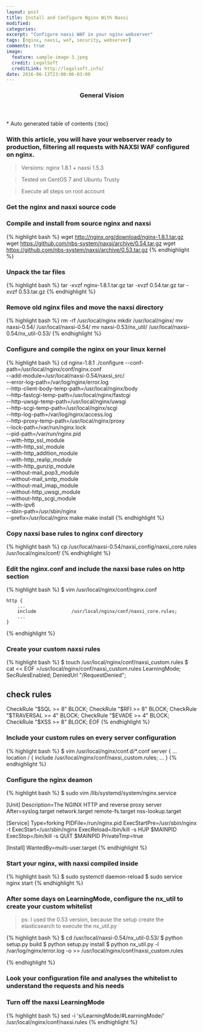 ```yaml
---
layout: post
title: Install and Configure Nginx With Naxsi
modified:
categories: 
excerpt: "Configure naxsi WAF in your nginx webserver"
tags: [nginx, naxsi, waf, security, webserver]
comments: true
image:
  feature: sample-image-3.jpeg
  credit: LegalSoft
  creditLink: http://legalsoft.info/
date: 2016-06-13T23:08:06-03:00
---
```


<section id="table-of-contents" class="toc">
  <header>
    <h3>General Vision</h3>
  </header>
<div id="drawer" markdown="1">
*  Auto generated table of contents
{:toc}
</div>
</section><!-- /#table-of-contents -->

### With this article, you will have your webserver ready to production, filtering all requests with NAXSI WAF configured on nginx.

> Versions: nginx 1.8.1 + naxsi 1.5.3

> Tested on CentOS 7 and Ubuntu Trusty

> Execute all steps on root account

### Get the nginx and nasxi source code

### Compile and install from source nginx and naxsi

{% highlight bash %}
wget http://nginx.org/download/nginx-1.8.1.tar.gz
wget https://github.com/nbs-system/naxsi/archive/0.54.tar.gz
wget https://github.com/nbs-system/naxsi/archive/0.53.tar.gz
{% endhighlight %}

### Unpack the tar files

{% highlight bash %}
tar -xvzf nginx-1.8.1.tar.gz
tar -xvzf 0.54.tar.gz
tar -xvzf 0.53.tar.gz
{% endhighlight %}

### Remove old nginx files and move the naxsi directory

{% highlight bash %}
rm -rf /usr/local/nginx
mkdir /usr/local/nginx/
mv naxsi-0.54/  /usr/local/naxsi-0.54/
mv naxsi-0.53/nx_util/  /usr/local/naxsi-0.54/nx_util-0.53/
{% endhighlight %}

### Configure and compile the nginx on your linux kernel

{% highlight bash %}
cd nginx-1.8.1
./configure --conf-path=/usr/local/nginx/conf/nginx.conf \
--add-module=/usr/local/naxsi-0.54/naxsi_src/ \
--error-log-path=/var/log/nginx/error.log \
--http-client-body-temp-path=/usr/local/nginx/body \
--http-fastcgi-temp-path=/usr/local/nginx/fastcgi \
--http-uwsgi-temp-path=/usr/local/nginx/uwsgi \
--http-scgi-temp-path=/usr/local/nginx/scgi \
--http-log-path=/var/log/nginx/access.log \
--http-proxy-temp-path=/usr/local/nginx/proxy \
--lock-path=/var/run/nginx.lock \
--pid-path=/var/run/nginx.pid \
--with-http_ssl_module \
--with-http_ssl_module \
--with-http_addition_module \
--with-http_realip_module \
--with-http_gunzip_module \
--without-mail_pop3_module \
--without-mail_smtp_module \
--without-mail_imap_module \
--without-http_uwsgi_module \
--without-http_scgi_module \
--with-ipv6 \
--sbin-path=/usr/sbin/nginx \
--prefix=/usr/local/nginx
make
make install
{% endhighlight %}

### Copy naxsi base rules to nginx conf directory 

{% highlight bash %}
cp /usr/local/naxsi-0.54/naxsi_config/naxsi_core.rules /usr/local/nginx/conf/
{% endhighlight %}

### Edit the nginx.conf and include the naxsi base rules on http section

{% highlight bash %}
$ vim /usr/local/nginx/conf/nginx.conf

    http {
	    ...
        include				/usr/local/nginx/conf/naxsi_core.rules;
	    ...
    }
{% endhighlight %}

### Create your custom naxsi rules

{% highlight bash %}
$ touch /usr/local/nginx/conf/naxsi_custom.rules
$ cat << EOF >/usr/local/nginx/conf/naxsi_custom.rules
LearningMode;  
SecRulesEnabled;
DeniedUrl "/RequestDenied";

## check rules
CheckRule "$SQL >= 8" BLOCK;
CheckRule "$RFI >= 8" BLOCK;
CheckRule "$TRAVERSAL >= 4" BLOCK;
CheckRule "$EVADE >= 4" BLOCK;
CheckRule "$XSS >= 8" BLOCK;
EOF
{% endhighlight %}

### Include your custom rules on every server configuration

{% highlight bash %}
$ vim /usr/local/nginx/conf.d/*.conf
    server {
    	...
    	location / {
        	include			/usr/local/nginx/conf/naxsi_custom.rules;
        ...
    }
{% endhighlight %}


### Configure the nginx deamon 

{% highlight bash %}
$ sudo vim /lib/systemd/system/nginx.service

[Unit]
Description=The NGINX HTTP and reverse proxy server
After=syslog.target network.target remote-fs.target nss-lookup.target

[Service]
Type=forking
PIDFile=/run/nginx.pid
ExecStartPre=/usr/sbin/nginx -t
ExecStart=/usr/sbin/nginx
ExecReload=/bin/kill -s HUP $MAINPID
ExecStop=/bin/kill -s QUIT $MAINPID
PrivateTmp=true

[Install]
WantedBy=multi-user.target
{% endhighlight %}

### Start your nginx, with naxsi compiled inside

{% highlight bash %}
$ sudo systemctl daemon-reload
$ sudo service nginx start
{% endhighlight %}

### After some days on LearningMode, configure the nx_util to create your custom whitelist

> ps: I used the 0.53 version, because the setup create the elasticsearch to execute the nx_util.py

{% highlight bash %}
$ cd /usr/local/naxsi-0.54/nx_util-0.53/
$ python setup.py build
$ python setup.py install
$ python nx_util.py -l /var/log/nginx/error.log -o >> /usr/local/nginx/conf/naxsi_custom.rules

{% endhighlight %}

### Look your configuration file and analyses the whitelist to understand the requests and his needs

### Turn off the naxsi LearningMode

{% highlight bash %}
sed -i 's/LearningMode/#LearningMode/' /usr/local/nginx/conf/naxsi.rules
{% endhighlight %}
